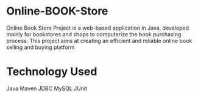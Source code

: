 # Online-BOOK-Store
Online Book Store Project is a web-based application in Java, developed mainly for bookstores and shops to computerize the book purchasing process. 
This project aims at creating an efficient and reliable online book selling and buying platform
# Technology Used
Java
Maven
JDBC
MySQL
JUnit
